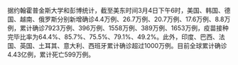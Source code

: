 据约翰霍普金斯大学和彭博统计，截至美东时间3月4日下午6时，美国、韩国、德国、越南、俄罗斯分别新增确诊4.4万例、26.7万例、20.7万例、17.6万例、8.8万例，累计确诊7923万例、396万例、1558万例、389万例、1653万例，疫苗接种完毕比率为64.4%、85.7%、75.5%、79.1%、49.2%。此外，印度、巴西、法国、英国、土耳其、意大利、西班牙累计确诊超过1000万例。目前全球累计确诊4.43亿例，累计死亡599万例。